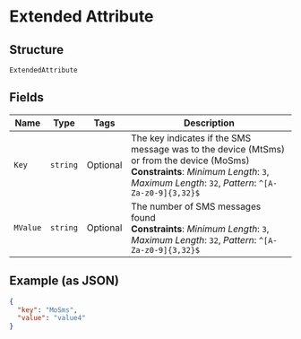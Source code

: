
# Extended Attribute

## Structure

`ExtendedAttribute`

## Fields

| Name | Type | Tags | Description |
|  --- | --- | --- | --- |
| `Key` | `string` | Optional | The key indicates if the SMS message was to the device (MtSms) or from the device (MoSms)<br>**Constraints**: *Minimum Length*: `3`, *Maximum Length*: `32`, *Pattern*: `^[A-Za-z0-9]{3,32}$` |
| `MValue` | `string` | Optional | The number of SMS messages found<br>**Constraints**: *Minimum Length*: `3`, *Maximum Length*: `32`, *Pattern*: `^[A-Za-z0-9]{3,32}$` |

## Example (as JSON)

```json
{
  "key": "MoSms",
  "value": "value4"
}
```

